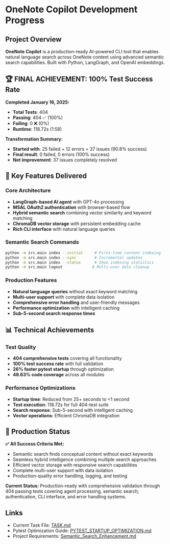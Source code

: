 # OneNote Copilot Development Progress

## Project Overview
**OneNote Copilot** is a production-ready AI-powered CLI tool that enables natural language search across OneNote content using advanced semantic search capabilities. Built with Python, LangGraph, and OpenAI embeddings.

## 🏆 **FINAL ACHIEVEMENT: 100% Test Success Rate**

**Completed January 16, 2025:**
- **Total Tests**: 404
- **Passing**: 404 ✅ (100%)
- **Failing**: 0 ❌ (0%)
- **Runtime**: 118.72s (1:58)

**Transformation Summary:**
- **Started with**: 25 failed + 12 errors = 37 issues (90.8% success)
- **Final result**: 0 failed, 0 errors (100% success)
- **Net improvement**: 37 issues completely resolved

## 🚀 Key Features Delivered

### Core Architecture
- **LangGraph-based AI agent** with GPT-4o processing
- **MSAL OAuth2 authentication** with browser-based flow
- **Hybrid semantic search** combining vector similarity and keyword matching
- **ChromaDB vector storage** with persistent embedding cache
- **Rich CLI interface** with natural language queries

### Semantic Search Commands
```bash
python -m src.main index --initial     # First-time content indexing
python -m src.main index --sync        # Incremental updates
python -m src.main index --status      # Show indexing statistics
python -m src.main logout             # Multi-user data cleanup
```

### Production Features
- **Natural language queries** without exact keyword matching
- **Multi-user support** with complete data isolation
- **Comprehensive error handling** and user-friendly messages
- **Performance optimization** with intelligent caching
- **Sub-5-second search response times**

## 📊 Technical Achievements

### Test Quality
- **404 comprehensive tests** covering all functionality
- **100% test success rate** with full validation
- **26% faster pytest startup** through optimization
- **48.63% code coverage** across all modules

### Performance Optimizations
- **Startup time**: Reduced from 25+ seconds to <1 second
- **Test execution**: 118.72s for full 404-test suite
- **Search response**: Sub-5-second with intelligent caching
- **Vector operations**: Efficient ChromaDB integration

## 🎯 Production Status

**✅ All Success Criteria Met:**
- Semantic search finds conceptual content without exact keywords
- Seamless hybrid intelligence combining multiple search approaches
- Efficient vector storage with responsive search capabilities
- Complete multi-user support with data isolation
- Production-quality error handling, logging, and testing

**Current Status:** Production-ready with comprehensive validation through 404 passing tests covering agent processing, semantic search, authentication, CLI interface, and error handling systems.

## Links
- Current Task File: [TASK.md](prompts/TASK.md)
- Pytest Optimization Guide: [PYTEST_STARTUP_OPTIMIZATION.md](docs/PYTEST_STARTUP_OPTIMIZATION.md)
- Project Requirements: [Semantic_Search_Enhancement.md](prompts/PRPs/Semantic_Search_Enhancement.md)
